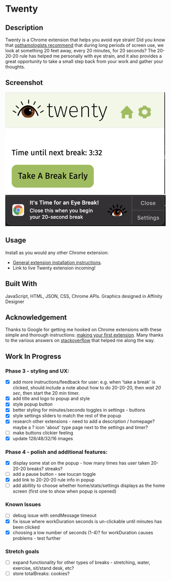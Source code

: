 # Twenty


## Description

Twenty is a Chrome extension that helps you avoid eye strain! Did you know that [opthamologists recommend](https://advancedeyecaremd.net/20-20-20-tipstopreventeyestrain/) that during long periods of screen use, we look at something 20 feet away, every 20 minutes, for 20 seconds? The 20-20-20 rule has helped me personally with eye strain, and it also provides a great opportunity to take a small step back from your work and gather your thoughts. 


## Screenshot
![Screenshot](/images/PopupScreenshot.png) 
![Screenshot](/images/NotificationScreenshot.png) 


## Usage

Install as you would any other Chrome extension:
- [General extension installation instructions](https://support.google.com/chrome_webstore/answer/2664769?hl=en).
- Link to live Twenty extension incoming!

## Built With

JavaScript, HTML, JSON, CSS, Chrome APIs. Graphics designed in Affinity Designer


## Acknowledgement 

Thanks to Google for getting me hooked on Chrome extensions with these simple and thorough instructions: [making your first extension](https://developer.chrome.com/docs/extensions/mv3/getstarted/). Many thanks to the various answers on [stackoverflow](https://stackoverflow.com/) that helped me along the way. 



## Work In Progress

### Phase 3 - styling and UX:
- [x] add more instructions/feedback for user: e.g. when 'take a break' is clicked, should include a note about how to do 20-20-20, then *wait 20 sec*, then start the 20 min timer. 
- [x] add title and logo to popup and style
- [x] style popup button
- [x] better styling for minutes/seconds toggles in settings - buttons
- [x] style settings sliders to match the rest of the popup
- [x] research other extensions - need to add a description / homepage? maybe a ? icon 'about' type page next to the settings and timer?
- [ ] make buttons clickier feeling
- [x] update 128/48/32/16 images

### Phase 4 - polish and additional features:
- [x] display some stat on the popup - how many times has user taken 20-20-20 breaks? streaks?
- [ ] add a pause button - see toucan toggle
- [x] add link to 20-20-20 rule info in popup
- [ ] add abillity to choose whether home/stats/settings displays as the home screen (first one to show when popup is opened)

### Known Issues
- [ ] debug issue with sendMessage timeout
- [x] fix issue where workDuration seconds is un-clickable until minutes has been clicked
- [x] choosing a low number of seconds (1-4)? for workDuration causes problems - test further

### Stretch goals
- [ ] expand functionality for other types of breaks - stretching, water, exercise, sit/stand desk, etc?
- [ ] store totalBreaks: cookies?
